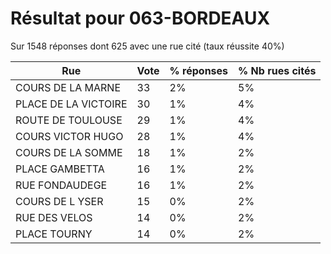 # Résultat pour 063-BORDEAUX

Sur 1548 réponses dont 625 avec une rue cité (taux réussite 40%)

| Rue | Vote | % réponses | % Nb rues cités|
|-----|------|------------|----------------|
| COURS DE LA MARNE | 33 | 2% | 5%|
| PLACE DE LA VICTOIRE | 30 | 1% | 4%|
| ROUTE DE TOULOUSE | 29 | 1% | 4%|
| COURS VICTOR HUGO | 28 | 1% | 4%|
| COURS DE LA SOMME | 18 | 1% | 2%|
| PLACE GAMBETTA | 16 | 1% | 2%|
| RUE FONDAUDEGE | 16 | 1% | 2%|
| COURS DE L YSER | 15 | 0% | 2%|
| RUE DES VELOS | 14 | 0% | 2%|
| PLACE TOURNY | 14 | 0% | 2%|
